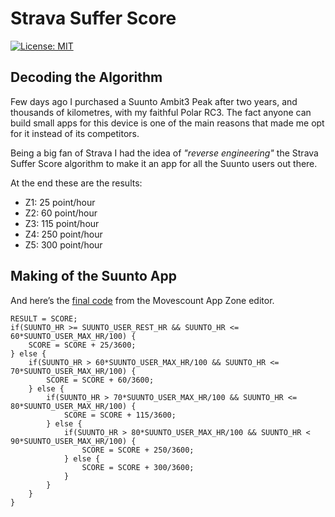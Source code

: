 # Strava Suffer Score

[![License: MIT](https://img.shields.io/badge/License-MIT-yellow.svg)](https://opensource.org/licenses/MIT)

## Decoding the Algorithm
Few days ago I purchased a Suunto Ambit3 Peak after two years, and thousands of kilometres, with my faithful Polar RC3. The fact anyone can build small apps for this device is one of the main reasons that made me opt for it instead of its competitors.

Being a big fan of Strava I had the idea of _"reverse engineering"_ the Strava Suffer Score algorithm to make it an app for all the Suunto users out there.

At the end these are the results:

- Z1: 25 point/hour
- Z2: 60 point/hour
- Z3: 115 point/hour
- Z4: 250 point/hour
- Z5: 300 point/hour

## Making of the Suunto App
And here’s the [final code](http://www.movescount.com/apps/app10925786) from the Movescount App Zone editor.

```
RESULT = SCORE;
if(SUUNTO_HR >= SUUNTO_USER_REST_HR && SUUNTO_HR <= 60*SUUNTO_USER_MAX_HR/100) {
	SCORE = SCORE + 25/3600;
} else {
	if(SUUNTO_HR > 60*SUUNTO_USER_MAX_HR/100 && SUUNTO_HR <= 70*SUUNTO_USER_MAX_HR/100) {
		SCORE = SCORE + 60/3600;
	} else {
		if(SUUNTO_HR > 70*SUUNTO_USER_MAX_HR/100 && SUUNTO_HR <= 80*SUUNTO_USER_MAX_HR/100) {
			SCORE = SCORE + 115/3600;
		} else {
			if(SUUNTO_HR > 80*SUUNTO_USER_MAX_HR/100 && SUUNTO_HR < 90*SUUNTO_USER_MAX_HR/100) {
				SCORE = SCORE + 250/3600;
			} else {
				SCORE = SCORE + 300/3600;
			}
		}
	}
}
```
